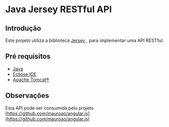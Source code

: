 # Java Jersey RESTful API

## Introdução

Este projeto utiliza a biblioteca [Jersey](https://jersey.github.io) , para implementar uma API RESTful.

## Pré requisitos

* [Java](https://www.java.com/en/)
* [Eclipse IDE](https://eclipse.org/ide/)
* [Apache Tomcat®](https://tomcat.apache.org/)

## Observações

Esta API pode ser consumida pelo projeto [https://github.com/mauroao/angular.js](https://github.com/mauroao/angular.js)
